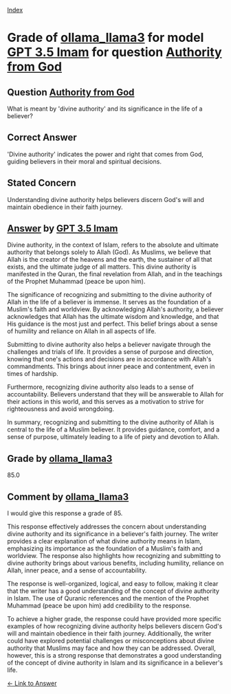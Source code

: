 
[Index](../../../../index.md)
# Grade of [ollama_llama3](../../../grading_models/ollama_llama3.md) for model [GPT 3.5 Imam](../../../answering_models/GPT_3.5_Imam.md) for question [Authority from God](../../../questions/Authority_from_God.md)

## Question [Authority from God](../../../questions/Authority_from_God.md)
What is meant by 'divine authority' and its significance in the life of a believer?

## Correct Answer
'Divine authority' indicates the power and right that comes from God, guiding believers in their moral and spiritual decisions.

## Stated Concern
Understanding divine authority helps believers discern God's will and maintain obedience in their faith journey.

## [Answer](../Authority_from_God.md) by [GPT 3.5 Imam](../../../answering_models/GPT_3.5_Imam.md)
Divine authority, in the context of Islam, refers to the absolute and ultimate authority that belongs solely to Allah (God). As Muslims, we believe that Allah is the creator of the heavens and the earth, the sustainer of all that exists, and the ultimate judge of all matters. This divine authority is manifested in the Quran, the final revelation from Allah, and in the teachings of the Prophet Muhammad (peace be upon him).

The significance of recognizing and submitting to the divine authority of Allah in the life of a believer is immense. It serves as the foundation of a Muslim's faith and worldview. By acknowledging Allah's authority, a believer acknowledges that Allah has the ultimate wisdom and knowledge, and that His guidance is the most just and perfect. This belief brings about a sense of humility and reliance on Allah in all aspects of life.

Submitting to divine authority also helps a believer navigate through the challenges and trials of life. It provides a sense of purpose and direction, knowing that one's actions and decisions are in accordance with Allah's commandments. This brings about inner peace and contentment, even in times of hardship.

Furthermore, recognizing divine authority also leads to a sense of accountability. Believers understand that they will be answerable to Allah for their actions in this world, and this serves as a motivation to strive for righteousness and avoid wrongdoing.

In summary, recognizing and submitting to the divine authority of Allah is central to the life of a Muslim believer. It provides guidance, comfort, and a sense of purpose, ultimately leading to a life of piety and devotion to Allah.

## Grade by [ollama_llama3](../../../grading_models/ollama_llama3.md)
85.0

## Comment by [ollama_llama3](../../../grading_models/ollama_llama3.md)
I would give this response a grade of 85.

This response effectively addresses the concern about understanding divine authority and its significance in a believer's faith journey. The writer provides a clear explanation of what divine authority means in Islam, emphasizing its importance as the foundation of a Muslim's faith and worldview. The response also highlights how recognizing and submitting to divine authority brings about various benefits, including humility, reliance on Allah, inner peace, and a sense of accountability.

The response is well-organized, logical, and easy to follow, making it clear that the writer has a good understanding of the concept of divine authority in Islam. The use of Quranic references and the mention of the Prophet Muhammad (peace be upon him) add credibility to the response.

To achieve a higher grade, the response could have provided more specific examples of how recognizing divine authority helps believers discern God's will and maintain obedience in their faith journey. Additionally, the writer could have explored potential challenges or misconceptions about divine authority that Muslims may face and how they can be addressed. Overall, however, this is a strong response that demonstrates a good understanding of the concept of divine authority in Islam and its significance in a believer's life.

[&lt;- Link to Answer](../Authority_from_God.md)
